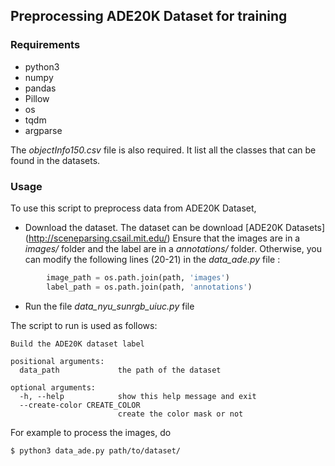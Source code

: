 ## Preprocessing ADE20K Dataset for training

### Requirements
- python3
- numpy
- pandas
- Pillow
- os
- tqdm
- argparse

The *objectInfo150.csv* file is also required. It list all the classes that can be found in the datasets.

### Usage

To use this script to preprocess data from ADE20K Dataset, 
- Download the dataset.
  The dataset can be download [ADE20K Datasets] (http://sceneparsing.csail.mit.edu/)
 Ensure that the images are in a *images/* folder and the label are
 in a *annotations/* folder. Otherwise, you can modify the following lines (20-21) in the *data_ade.py* file :
```python
        image_path = os.path.join(path, 'images')
        label_path = os.path.join(path, 'annotations')
```
- Run the file *data_nyu_sunrgb_uiuc.py* file

The script to run is used as follows:
```
Build the ADE20K dataset label

positional arguments:
  data_path             the path of the dataset

optional arguments:
  -h, --help            show this help message and exit
  --create-color CREATE_COLOR
                        create the color mask or not
```

For example to process the images, do
```
$ python3 data_ade.py path/to/dataset/
```



